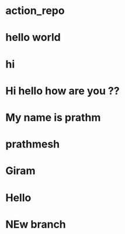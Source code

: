 # action_repo 


# hello world

# hi 
# Hi hello how are you ?? 

# My name is prathm
# prathmesh
# Giram
# Hello



# NEw branch
